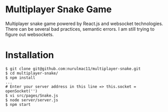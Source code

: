 # Multiplayer Snake Game

Multiplayer snake game powered by React.js and websocket technologies.
There can be several bad practices, semantic errors. I am still trying to figure out websockets.

# Installation

    $ git clone git@github.com:nurulmac11/multiplayer-snake.git
    $ cd multiplayer-snake/
    $ npm install
    ...
    # Enter your server address in this line => this.socket = openSocket('')
    $ vi src/pages/Snake.js
    $ node server/server.js
    $ npm start

